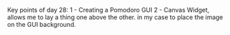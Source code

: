 Key points of day 28:
1 - Creating a Pomodoro GUI 
2 - Canvas Widget, allows me to lay a thing one above the other. in my case to place the image on the GUI background.
